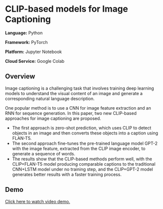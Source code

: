 # CLIP-based models for Image Captioning

**Language:** Python

**Framework:** PyTorch

**Platform:** Jupyter Notebook

**Cloud Service:** Google Colab

## Overview

Image captioning is a challenging task that involves training deep learning models to understand the visual content of an image and generate a corresponding natural language description.

One popular method is to use a CNN for image feature extraction and an RNN for sequence generation. In this paper, two new CLIP-based approaches for image captioning are proposed.

- The first approach is zero-shot prediction, which uses CLIP to detect objects in an image and then converts these objects into a caption using FLAN-T5.
- The second approach fine-tunes the pre-trained language model GPT-2 with the image feature, extracted from the CLIP image encoder, to generate a sequence of words.
- The results show that the CLIP-based methods perform well, with the CLIP+FLAN-T5 model producing comparable captions to the traditional CNN+LSTM model under no training step, and the CLIP+GPT-2 model generates better results with a faster training process.

## Demo

[Click here to watch video demo.](https://drive.google.com/file/d/1G2dyaq0SWvAJeORFN1kSG8CL4gMZ6vCY/view?usp=sharing)
